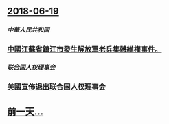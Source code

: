 ## [2018-06-19](/zh/news/2018/06/19/index.md)

##### 中華人民共和国
### [中國江蘇省鎮江市發生解放軍老兵集體維權事件。 ](/zh/news/2018/06/19/中國江蘇省鎮江市發生解放軍老兵集體維權事件.md)
##### 联合国人权理事会
### [美國宣佈退出联合国人权理事会 ](/zh/news/2018/06/19/美國宣佈退出联合国人权理事会.md)
## [前一天...](/zh/news/2018/06/18/index.md)

